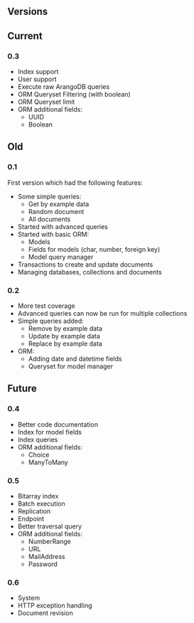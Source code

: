 Versions
---------

## Current
    
### 0.3
- Index support
- User support
- Execute raw ArangoDB queries
- ORM Queryset Filtering (with boolean)
- ORM Queryset limit
- ORM additional fields:
    - UUID
    - Boolean

## Old

### 0.1
First version which had the following features:

- Some simple queries:
    - Get by example data
    - Random document
    - All documents
- Started with advanced queries
- Started with basic ORM:
    - Models
    - Fields for models (char, number, foreign key)
    - Model query manager
- Transactions to create and update documents
- Managing databases, collections and documents

### 0.2

- More test coverage
- Advanced queries can now be run for multiple collections
- Simple queries added:
    - Remove by example data
    - Update by example data
    - Replace by example data
- ORM:
    - Adding date and datetime fields
    - Queryset for model manager

## Future

### 0.4
- Better code documentation
- Index for model fields
- Index queries
- ORM additional fields:
    - Choice
    - ManyToMany

### 0.5
- Bitarray index
- Batch execution
- Replication
- Endpoint
- Better traversal query
- ORM additional fields:
    - NumberRange
    - URL
    - MailAddress
    - Password

### 0.6
- System
- HTTP exception handling
- Document revision